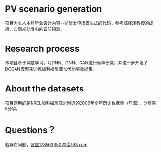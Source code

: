 # PV scenario generation
项目为本人本科毕业设计内容--光伏发电场景生成的代码，参考陈绎泽教授的成果，实现光伏发电的日前预测。
# Research process
本项目基于深度学习，对DNN、CNN、GAN进行简单研究，并进一步开发了DCGAN模型来训练加利福尼亚光伏功率数据集。
# About the datasets
项目选用的是NREL加利福尼亚州附近的2006年全年历史数据集（开源），分辨率5分钟。
# Questions？
若存在问题，致信17856335020@163.com
